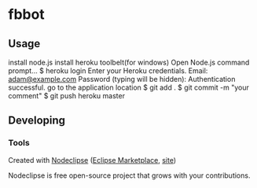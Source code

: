 

# fbbot



## Usage
install node.js
install heroku toolbelt(for windows)
Open Node.js command prompt...
$ heroku login
Enter your Heroku credentials.
Email: adam@example.com
Password (typing will be hidden):
Authentication successful.
go to the application location
$ git add .
$ git commit -m "your comment"
$ git push heroku master


## Developing



### Tools

Created with [Nodeclipse](https://github.com/Nodeclipse/nodeclipse-1)
 ([Eclipse Marketplace](http://marketplace.eclipse.org/content/nodeclipse), [site](http://www.nodeclipse.org))   

Nodeclipse is free open-source project that grows with your contributions.
